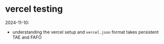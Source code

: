 # vercel testing

2024-11-10:  
- understanding the vercel setup and `vercel.json` format takes persistent TAE and FAFO
